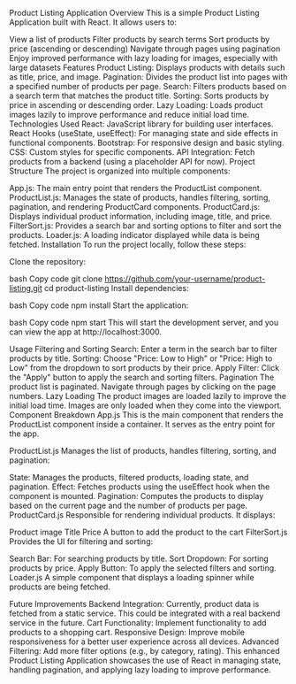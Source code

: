 Product Listing Application
Overview
This is a simple Product Listing Application built with React. It allows users to:

View a list of products
Filter products by search terms
Sort products by price (ascending or descending)
Navigate through pages using pagination
Enjoy improved performance with lazy loading for images, especially with large datasets
Features
Product Listing: Displays products with details such as title, price, and image.
Pagination: Divides the product list into pages with a specified number of products per page.
Search: Filters products based on a search term that matches the product title.
Sorting: Sorts products by price in ascending or descending order.
Lazy Loading: Loads product images lazily to improve performance and reduce initial load time.
Technologies Used
React: JavaScript library for building user interfaces.
React Hooks (useState, useEffect): For managing state and side effects in functional components.
Bootstrap: For responsive design and basic styling.
CSS: Custom styles for specific components.
API Integration: Fetch products from a backend (using a placeholder API for now).
Project Structure
The project is organized into multiple components:

App.js: The main entry point that renders the ProductList component.
ProductList.js: Manages the state of products, handles filtering, sorting, pagination, and rendering ProductCard components.
ProductCard.js: Displays individual product information, including image, title, and price.
FilterSort.js: Provides a search bar and sorting options to filter and sort the products.
Loader.js: A loading indicator displayed while data is being fetched.
Installation
To run the project locally, follow these steps:

Clone the repository:

bash
Copy code
git clone https://github.com/your-username/product-listing.git
cd product-listing
Install dependencies:

bash
Copy code
npm install
Start the application:

bash
Copy code
npm start
This will start the development server, and you can view the app at http://localhost:3000.

Usage
Filtering and Sorting
Search: Enter a term in the search bar to filter products by title.
Sorting: Choose "Price: Low to High" or "Price: High to Low" from the dropdown to sort products by their price.
Apply Filter: Click the "Apply" button to apply the search and sorting filters.
Pagination
The product list is paginated. Navigate through pages by clicking on the page numbers.
Lazy Loading
The product images are loaded lazily to improve the initial load time. Images are only loaded when they come into the viewport.
Component Breakdown
App.js
This is the main component that renders the ProductList component inside a container. It serves as the entry point for the app.

ProductList.js
Manages the list of products, handles filtering, sorting, and pagination:

State: Manages the products, filtered products, loading state, and pagination.
Effect: Fetches products using the useEffect hook when the component is mounted.
Pagination: Computes the products to display based on the current page and the number of products per page.
ProductCard.js
Responsible for rendering individual products. It displays:

Product image
Title
Price
A button to add the product to the cart
FilterSort.js
Provides the UI for filtering and sorting:

Search Bar: For searching products by title.
Sort Dropdown: For sorting products by price.
Apply Button: To apply the selected filters and sorting.
Loader.js
A simple component that displays a loading spinner while products are being fetched.

Future Improvements
Backend Integration: Currently, product data is fetched from a static service. This could be integrated with a real backend service in the future.
Cart Functionality: Implement functionality to add products to a shopping cart.
Responsive Design: Improve mobile responsiveness for a better user experience across all devices.
Advanced Filtering: Add more filter options (e.g., by category, rating).
This enhanced Product Listing Application showcases the use of React in managing state, handling pagination, and applying lazy loading to improve performance.
